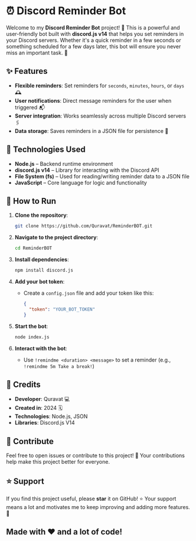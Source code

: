 # ⏰ Discord Reminder Bot

Welcome to my **Discord Reminder Bot** project! 🎉 This is a powerful and user-friendly bot built with **discord.js v14** that helps you set reminders in your Discord servers. Whether it's a quick reminder in a few seconds or something scheduled for a few days later, this bot will ensure you never miss an important task. 🚀

## ✨ Features

- **Flexible reminders**: Set reminders for `seconds`, `minutes`, `hours`, or `days` 🕰️
- **User notifications**: Direct message reminders for the user when triggered 📬
- **Server integration**: Works seamlessly across multiple Discord servers 🖇️
- **Data storage**: Saves reminders in a JSON file for persistence 💾

## 🔧 Technologies Used

- **Node.js** – Backend runtime environment
- **discord.js v14** – Library for interacting with the Discord API
- **File System (fs)** – Used for reading/writing reminder data to a JSON file
- **JavaScript** – Core language for logic and functionality

## 🚀 How to Run

1. **Clone the repository**:
   ```bash
   git clone https://github.com/Quravat/ReminderBOT.git
   ```

2. **Navigate to the project directory**:
   ```bash
   cd ReminderBOT
   ```

3. **Install dependencies**:
   ```bash
   npm install discord.js
   ```

4. **Add your bot token**:
   - Create a `config.json` file and add your token like this:
     ```json
     {
       "token": "YOUR_BOT_TOKEN"
     }
     ```

5. **Start the bot**:
   ```bash
   node index.js
   ```

6. **Interact with the bot**:
   - Use `!remindme <duration> <message>` to set a reminder (e.g., `!remindme 5m Take a break!`)

## 📝 Credits

- **Developer**: Quravat 💻
- **Created in**: 2024 🗓️
- **Technologies**: Node.js, JSON
- **Libraries**: Discord.js V14

## 🤝 Contribute

Feel free to open issues or contribute to this project! 🙌 Your contributions help make this project better for everyone.

## ⭐ Support

If you find this project useful, please **star** it on GitHub! ⭐ Your support means a lot and motivates me to keep improving and adding more features. 🙏

## Made with ❤️ and a lot of code!